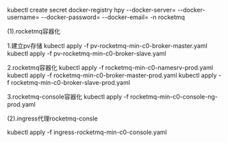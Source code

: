 kubectl create secret docker-registry hpy --docker-server= --docker-username= --docker-password= --docker-email= -n rocketmq

(1).rocketmq容器化

1.建立pv存储
kubectl apply -f pv-rocketmq-min-c0-broker-master.yaml 
kubectl apply -f pv-rocketmq-min-c0-broker-slave.yaml

2.rocketmq容器化
kubectl apply -f rocketmq-min-c0-namesrv-prod.yaml 
kubectl apply -f rocketmq-min-c0-broker-master-prod.yaml
kubectl apply -f rocketmq-min-c0-broker-slave-prod.yaml

3.rocketmq-console容器化
kubectl apply -f rocketmq-min-c0-console-ng-prod.yaml

(2).ingress代理rocketmq-consle

kubectl apply -f ingress-rocketmq-min-c0-console.yaml
